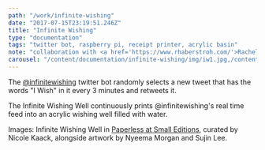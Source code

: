 ```yaml
---
path: "/work/infinite-wishing"
date: "2017-07-15T23:19:51.246Z"
title: "Infinite Wishing"
type: "documentation"
tags: "twitter bot, raspberry pi, receipt printer, acrylic basin"
note: "collaboration with <a href='https://www.rhaberstroh.com/'>Rachel Haberstroh</a>"
carousel: "/content/documentation/infinite-wishing/img/iw1.jpg,/content/documentation/infinite-wishing/img/iw2.jpg,/content/documentation/infinite-wishing/img/iw3.jpg,/content/documentation/infinite-wishing/img/iw4.jpeg"
---
```


The <a href="https://twitter.com/infinitewishing">@infinitewishing</a> twitter bot randomly
selects a new tweet that has the words "I Wish" in it every 3 minutes and retweets it.

The Infinite Wishing Well continuously prints @infinitewishing's real time feed into an acrylic wishing well filled with water.

Images: Infinite Wishing Well in <a href="http://www.smalleditionsnyc.com/exhibitions/paperless-opening-friday-july-29th/"><span>Paperless</span> at Small Editions</a>, curated by Nicole Kaack, alongside artwork by Nyeema Morgan and Sujin Lee.